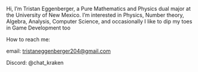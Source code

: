 Hi, I’m Tristan Eggenberger, a Pure Mathematics and Physics dual major at the University of New Mexico.
I’m interested in Physics, Number theory, Algebra, Analysis, Computer Science, and occasionally I like to dip my toes in Game Development too

How to reach me:

email: tristaneggenberger204@gmail.com

Discord: @chat_kraken

<!---
CodingKraken/CodingKraken is a ✨ special ✨ repository because its `README.md` (this file) appears on your GitHub profile.
You can click the Preview link to take a look at your changes.
--->
